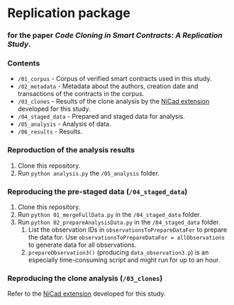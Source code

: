 # Replication package
### for the paper _Code Cloning in Smart Contracts: A Replication Study_.

### Contents

* `/01_corpus` - Corpus of verified smart contracts used in this study.
* `/02_metadata` - Metadata about the authors, creation date and transactions of the contracts in the corpus.
* `/03_clones` - Results of the clone analysis by the [NiCad extension](https://github.com/eff-kay/nicad6) developed for this study.
* `/04_staged_data` - Prepared and staged data for analysis.
* `/05_analysis` - Analysis of data.
* `/06_results` - Results.

### Reproduction of the analysis results

1. Clone this repository.
2. Run `python analysis.py` the `/05_analysis` folder.

### Reproducing the pre-staged data (`/04_staged_data`)

1. Clone this repository.
2. Run `python 01_mergeFullData.py` in the `/04_staged_data` folder.
3. Run `python 02_prepareAnalysisData.py` in the `/04_staged_data` folder.
   1. List the observation IDs in `observationsToPrepareDataFor` to prepare the data for. Use `observationsToPrepareDataFor = allObservations` to generate data for all observations.
   2. `prepareObservation3()` (producing `data_observation3.p`) is an especially time-consuming script and might run for up to an hour.

### Reproducing the clone analysis (`/03_clones`)

Refer to the [NiCad extension](https://github.com/eff-kay/nicad6) developed for this study.
